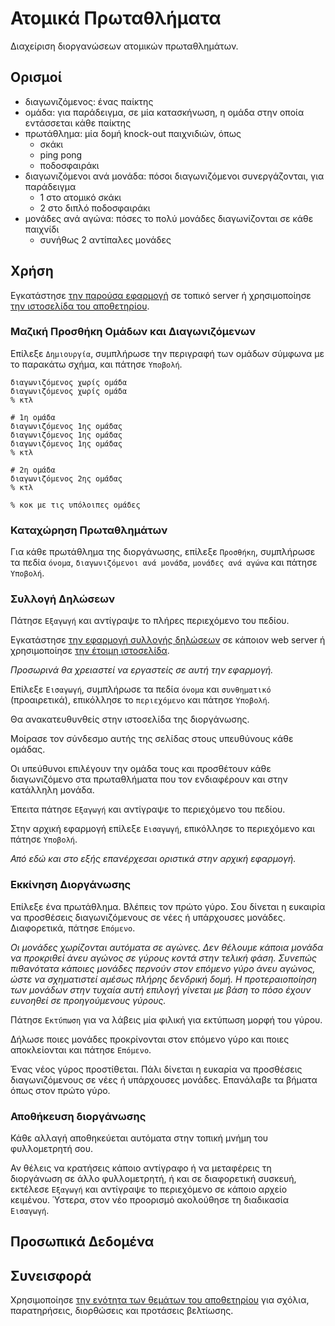 # Ατομικά Πρωταθλήματα

Διαχείριση διοργανώσεων ατομικών πρωταθλημάτων.

## Ορισμοί

- διαγωνιζόμενος: ένας παίκτης
- ομάδα: για παράδειγμα, σε μία κατασκήνωση, η ομάδα στην οποία εντάσσεται κάθε παίκτης
- πρωτάθλημα: μία δομή knock-out παιχνιδιών, όπως
    - σκάκι
    - ping pong
    - ποδοσφαιράκι
- διαγωνιζόμενοι ανά μονάδα: πόσοι διαγωνιζόμενοι συνεργάζονται, για παράδειγμα
    - 1 στο ατομικό σκάκι
    - 2 στο διπλό ποδοσφαιράκι
- μονάδες ανά αγώνα: πόσες το πολύ μονάδες διαγωνίζονται σε κάθε παιχνίδι
    - συνήθως 2 αντίπαλες μονάδες

## Χρήση

Εγκατάστησε [την παρούσα εφαρμογή](https://github.com/constracti/individual-championships) σε τοπικό server ή χρησιμοποίησε [την ιστοσελίδα του αποθετηρίου](https://constracti.github.io/individual-championships/).

### Μαζική Προσθήκη Ομάδων και Διαγωνιζόμενων

Επίλεξε `Δημιουργία`, συμπλήρωσε την περιγραφή των ομάδων σύμφωνα με το παρακάτω σχήμα, και πάτησε `Υποβολή`.

```
διαγωνιζόμενος χωρίς ομάδα
διαγωνιζόμενος χωρίς ομάδα
% κτλ

# 1η ομάδα
διαγωνιζόμενος 1ης ομάδας
διαγωνιζόμενος 1ης ομάδας
διαγωνιζόμενος 1ης ομάδας
% κτλ

# 2η ομάδα
διαγωνιζόμενος 2ης ομάδας
% κτλ

% κοκ με τις υπόλοιπες ομάδες
```

### Καταχώρηση Πρωταθλημάτων

Για κάθε πρωτάθλημα της διοργάνωσης, επίλεξε `Προσθήκη`, συμπλήρωσε τα πεδία `όνομα`, `διαγωνιζόμενοι ανά μονάδα`, `μονάδες ανά αγώνα` και πάτησε `Υποβολή`.

### Συλλογή Δηλώσεων

Πάτησε `Εξαγωγή` και αντίγραψε το πλήρες περιεχόμενο του πεδίου.

Εγκατάστησε [την εφαρμογή συλλογής δηλώσεων](https://github.com/constracti/individual-championships-server) σε κάποιον web server ή χρησιμοποίησε [την έτοιμη ιστοσελίδα](https://atomika.agonistes.gr/).

_Προσωρινά θα χρειαστεί να εργαστείς σε αυτή την εφαρμογή._

Επίλεξε `Εισαγωγή`, συμπλήρωσε τα πεδία `όνομα` και `συνθηματικό` (προαιρετικά), επικόλλησε το `περιεχόμενο` και πάτησε `Υποβολή`.

Θα ανακατευθυνθείς στην ιστοσελίδα της διοργάνωσης.

Μοίρασε τον σύνδεσμο αυτής της σελίδας στους υπευθύνους κάθε ομάδας.

Οι υπεύθυνοι επιλέγουν την ομάδα τους και προσθέτουν κάθε διαγωνιζόμενο στα πρωταθλήματα που τον ενδιαφέρουν και στην κατάλληλη μονάδα.

Έπειτα πάτησε `Εξαγωγή` και αντίγραψε το περιεχόμενο του πεδίου.

Στην αρχική εφαρμογή επίλεξε `Εισαγωγή`, επικόλλησε το περιεχόμενο και πάτησε `Υποβολή`.

_Από εδώ και στο εξής επανέρχεσαι οριστικά στην αρχική εφαρμογή._

### Εκκίνηση Διοργάνωσης

Επίλεξε ένα πρωτάθλημα. Βλέπεις τον πρώτο γύρο. Σου δίνεται η ευκαιρία να προσθέσεις διαγωνιζόμενους σε νέες ή υπάρχουσες μονάδες. Διαφορετικά, πάτησε `Επόμενο`.

_Οι μονάδες χωρίζονται αυτόματα σε αγώνες. Δεν θέλουμε κάποια μονάδα να προκριθεί άνευ αγώνος σε γύρους κοντά στην τελική φάση. Συνεπώς πιθανότατα κάποιες μονάδες περνούν στον επόμενο γύρο άνευ αγώνος, ώστε να σχηματιστεί αμέσως πλήρης δενδρική δομή. Η προτεραιοποίηση των μονάδων στην τυχαία αυτή επιλογή γίνεται με βάση το πόσο έχουν ευνοηθεί σε προηγούμενους γύρους._

Πάτησε `Εκτύπωση` για να λάβεις μία φιλική για εκτύπωση μορφή του γύρου.

Δήλωσε ποιες μονάδες προκρίνονται στον επόμενο γύρο και ποιες αποκλείονται και πάτησε `Επόμενο`.

Ένας νέος γύρος προστίθεται. Πάλι δίνεται η ευκαρία να προσθέσεις διαγωνιζόμενους σε νέες ή υπάρχουσες μονάδες. Επανάλαβε τα βήματα όπως στον πρώτο γύρο.

### Αποθήκευση διοργάνωσης

Κάθε αλλαγή αποθηκεύεται αυτόματα στην τοπική μνήμη του φυλλομετρητή σου.

Αν θέλεις να κρατήσεις κάποιο αντίγραφο ή να μεταφέρεις τη διοργάνωση σε άλλο φυλλομετρητή, ή και σε διαφορετική συσκευή, εκτέλεσε `Εξαγωγή` και αντίγραψε το περιεχόμενο σε κάποιο αρχείο κειμένου. Ύστερα, στον νέο προορισμό ακολούθησε τη διαδικασία `Εισαγωγή`.

## Προσωπικά Δεδομένα

## Συνεισφορά

Χρησιμοποίησε [την ενότητα των θεμάτων του αποθετηρίου](https://github.com/constracti/individual-championships/issues) για σχόλια, παρατηρήσεις, διορθώσεις και προτάσεις βελτίωσης.
